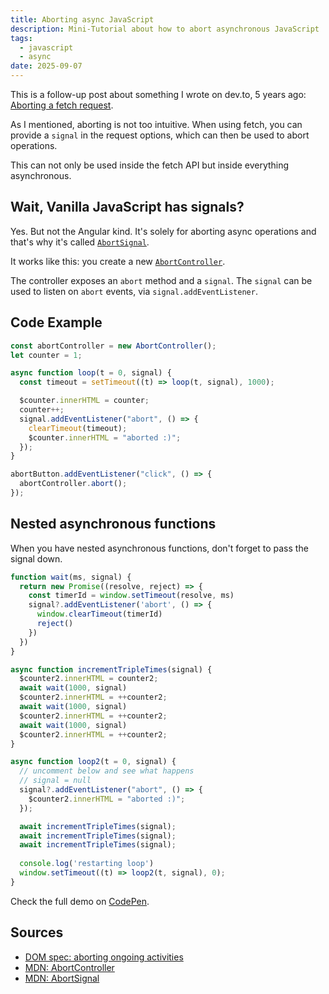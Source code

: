 ```yaml
---
title: Aborting async JavaScript
description: Mini-Tutorial about how to abort asynchronous JavaScript
tags: 
  - javascript
  - async
date: 2025-09-07
---
```

This is a follow-up post about something I wrote on dev.to, 5 years ago:
[Aborting a fetch request](https://dev.to/learosema/aborting-a-fetch-request-4pmb).

As I mentioned, aborting is not too intuitive. When using fetch, you can
provide a `signal` in the request options, which can then be used to abort
operations.

This can not only be used inside the fetch API but inside everything asynchronous.

## Wait, Vanilla JavaScript has signals?

Yes. But not the Angular kind. It's solely for aborting
async operations and that's why it's called [`AbortSignal`](https://developer.mozilla.org/en-US/docs/Web/API/AbortSignal).

It works like this: you create a new [`AbortController`](https://developer.mozilla.org/en-US/docs/Web/API/AbortController).

The controller exposes an `abort` method and a `signal`.
The `signal` can be used to listen on `abort` events, via
`signal.addEventListener`.

## Code Example

```js
const abortController = new AbortController();
let counter = 1;

async function loop(t = 0, signal) {
  const timeout = setTimeout((t) => loop(t, signal), 1000);

  $counter.innerHTML = counter;
  counter++;
  signal.addEventListener("abort", () => {
    clearTimeout(timeout);
    $counter.innerHTML = "aborted :)";
  });
}

abortButton.addEventListener("click", () => {
  abortController.abort();
});
```

## Nested asynchronous functions

When you have nested asynchronous functions, don't forget to pass the signal down.

```js
function wait(ms, signal) {
  return new Promise((resolve, reject) => {
    const timerId = window.setTimeout(resolve, ms)
    signal?.addEventListener('abort', () => {
      window.clearTimeout(timerId)
      reject()
    })
  })
}

async function incrementTripleTimes(signal) {
  $counter2.innerHTML = counter2;
  await wait(1000, signal)
  $counter2.innerHTML = ++counter2;
  await wait(1000, signal)
  $counter2.innerHTML = ++counter2;
  await wait(1000, signal)
  $counter2.innerHTML = ++counter2;
}

async function loop2(t = 0, signal) {
  // uncomment below and see what happens
  // signal = null
  signal?.addEventListener("abort", () => {
    $counter2.innerHTML = "aborted :)";
  });

  await incrementTripleTimes(signal);
  await incrementTripleTimes(signal);
  await incrementTripleTimes(signal);
  
  console.log('restarting loop')
  window.setTimeout((t) => loop2(t, signal), 0);
}
```

Check the full demo on [CodePen](https://codepen.io/learosema/pen/ByoMVzx?editors=0011).

## Sources

- [DOM spec: aborting ongoing activities](https://dom.spec.whatwg.org/#aborting-ongoing-activities)
- [MDN: AbortController](https://developer.mozilla.org/en-US/docs/Web/API/AbortController)
- [MDN: AbortSignal](https://developer.mozilla.org/en-US/docs/Web/API/AbortSignal)
